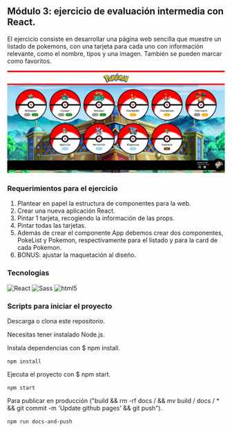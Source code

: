 ## Módulo 3: ejercicio de evaluación intermedia con React.

El ejercicio consiste en desarrollar una página web sencilla que muestre un listado de pokemons, con una tarjeta para cada uno con información relevante, como el nombre, tipos y una imagen. También se pueden marcar como favoritos. 

![](https://github.com/vtendero/pokemon-list/blob/master/src/images/Readme.JPG)

### Requerimientos para el ejercicio

1. Plantear en papel la estructura de componentes para la web.
2. Crear una nueva aplicación React.
3. Pintar 1 tarjeta, recogiendo la información de las props.
4. Pintar todas las tarjetas.
5. Además de crear el componente App debemos crear dos componentes, PokeList y Pokemon,
respectivamente para el listado y para la card de cada Pokemon.
6. BONUS: ajustar la maquetación al diseño.

### Tecnologías

![React](https://img.shields.io/badge/-React-black?style=flat&logo=react)
![Sass](https://img.shields.io/badge/-Sass-black?style=flat&logo=sass)
![html5](https://img.shields.io/badge/-HTML5-black?style=flat&logo=html5)

### Scripts para iniciar el proyecto

Descarga o clona este repositorio.

Necesitas tener instalado Node.js.

Instala dependencias con $ npm install.
```
npm install
```

Ejecuta el proyecto con $ npm start.
```
npm start
```

Para publicar en producción ("build && rm -rf docs / && mv build / docs / * && git commit -m 'Update github pages' && git push").
```
npm run docs-and-push
```